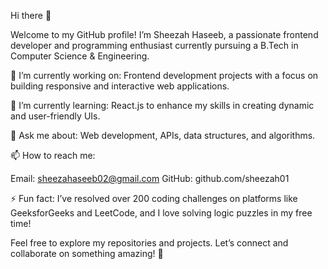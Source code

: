 Hi there 👋

Welcome to my GitHub profile! I’m Sheezah Haseeb, a passionate frontend developer and programming enthusiast currently pursuing a B.Tech in Computer Science & Engineering.

🔭 I’m currently working on: Frontend development projects with a focus on building responsive and interactive web applications.

🌱 I’m currently learning: React.js to enhance my skills in creating dynamic and user-friendly UIs.

💬 Ask me about: Web development, APIs, data structures, and algorithms.

📫 How to reach me:

Email: sheezahaseeb02@gmail.com
GitHub: github.com/sheezah01


⚡ Fun fact: I’ve resolved over 200 coding challenges on platforms like GeeksforGeeks and LeetCode, and I love solving logic puzzles in my free time!


Feel free to explore my repositories and projects. Let’s connect and collaborate on something amazing! 🚀
